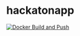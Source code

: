 # hackatonapp


[![Docker Build and Push](https://github.com/czechitas/hackatonapp/actions/workflows/docker-image.yml/badge.svg)](https://github.com/czechitas/hackatonapp/actions/workflows/docker-image.yml)